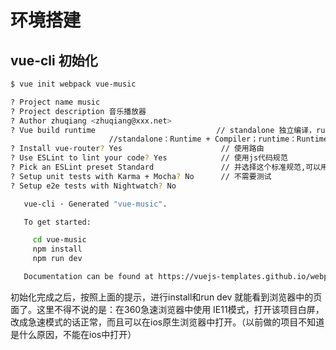 # 环境搭建

## vue-cli 初始化

```bash
$ vue init webpack vue-music

? Project name music
? Project description 音乐播放器
? Author zhuqiang <zhuqiang@xxx.net>
? Vue build runtime                           // standalone 独立编译，runtime运行时编译，百度吧，没太看明白说的是啥意思，对于普通用户来说应该只是文件变小了而已
                      //standalone：Runtime + Compiler；runtime：Runtime-only:
? Install vue-router? Yes                      // 使用路由
? Use ESLint to lint your code? Yes            // 使用js代码规范
? Pick an ESLint preset Standard               // 并选择这个标准规范,可以用上下方向键选择
? Setup unit tests with Karma + Mocha? No      // 不需要测试
? Setup e2e tests with Nightwatch? No

   vue-cli · Generated "vue-music".

   To get started:

     cd vue-music
     npm install
     npm run dev

   Documentation can be found at https://vuejs-templates.github.io/webpack
```

初始化完成之后，按照上面的提示，进行install和run dev 就能看到浏览器中的页面了。这里不得不说的是：在360急速浏览器中使用 IE11模式，打开该项目白屏，改成急速模式的话正常，而且可以在ios原生浏览器中打开。（以前做的项目不知道是什么原因，不能在ios中打开）
